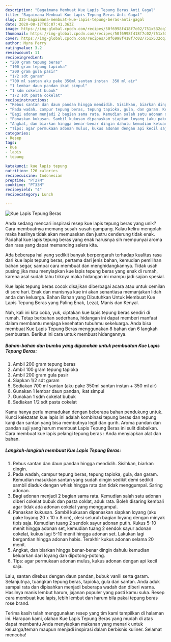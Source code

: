 ```yaml
---
description: "Bagaimana Membuat Kue Lapis Tepung Beras Anti Gagal"
title: "Bagaimana Membuat Kue Lapis Tepung Beras Anti Gagal"
slug: 225-bagaimana-membuat-kue-lapis-tepung-beras-anti-gagal
date: 2020-08-17T05:07:41.363Z
image: https://img-global.cpcdn.com/recipes/50f6998f418f7c02/751x532cq70/kue-lapis-tepung-beras-foto-resep-utama.jpg
thumbnail: https://img-global.cpcdn.com/recipes/50f6998f418f7c02/751x532cq70/kue-lapis-tepung-beras-foto-resep-utama.jpg
cover: https://img-global.cpcdn.com/recipes/50f6998f418f7c02/751x532cq70/kue-lapis-tepung-beras-foto-resep-utama.jpg
author: Myra Perry
ratingvalue: 3.2
reviewcount: 11
recipeingredient:
- "200 gram tepung beras"
- "100 gram tepung tapioka"
- "200 gram gula pasir"
- "1/2 sdt garam"
- "700 ml santan aku pake 350ml santan instan  350 ml air"
- "1 lembar daun pandan ikat simpul"
- "1 sdm cokelat bubuk"
- "1/2 sdt pasta cokelat"
recipeinstructions:
- "Rebus santan dan daun pandan hingga mendidih. Sisihkan, biarkan dingin."
- "Pada wadah, campur tepung beras, tepung tapioka, gula, dan garam. Kemudian masukkan santan yang sudah dingin sedikit demi sedikit sambil diaduk dengan whisk hingga rata dan tidak menggumpal. Saring adonan."
- "Bagi adonan menjadi 2 bagian sama rata. Kemudian salah satu adonan diberi cokelat bubuk dan pasta coklat, aduk rata. Boleh disaring kembali agar tidak ada adonan cokelat yang menggumpal."
- "Panaskan kukusan. Sambil kukusan dipanaskan siapkan loyang (aku pake loyang 20 x 10 x 8 cm), olesi seluruh bagian loyang dengan minyak tipis saja. Kemudian tuang 2 sendok sayur adonan putih. Kukus 5-10 menit hingga adonan set, kemudian tuang 2 sendok sayur adonan cokelat, kukus lagi 5-10 menit hingga adonan set. Lakukan lagi bergantian hingga adonan habis. Terakhir kukus adonan selama 20 menit."
- "Angkat, dan biarkan hingga benar-benar dingin dahulu kemudian keluarkan dari loyang dan dipotong-potong."
- "Tips: agar permukaan adonan mulus, kukus adonan dengan api kecil saja."
categories:
- Resep
tags:
- kue
- lapis
- tepung

katakunci: kue lapis tepung 
nutrition: 126 calories
recipecuisine: Indonesian
preptime: "PT27M"
cooktime: "PT33M"
recipeyield: "4"
recipecategory: Lunch

---
```



![Kue Lapis Tepung Beras](https://img-global.cpcdn.com/recipes/50f6998f418f7c02/751x532cq70/kue-lapis-tepung-beras-foto-resep-utama.jpg)

Anda sedang mencari inspirasi resep kue lapis tepung beras yang unik? Cara membuatnya memang susah-susah gampang. Kalau keliru mengolah maka hasilnya tidak akan memuaskan dan justru cenderung tidak enak. Padahal kue lapis tepung beras yang enak harusnya sih mempunyai aroma dan rasa yang dapat memancing selera kita.

Ada beberapa hal yang sedikit banyak berpengaruh terhadap kualitas rasa dari kue lapis tepung beras, pertama dari jenis bahan, kemudian pemilihan bahan segar, sampai cara membuat dan menghidangkannya. Tidak usah pusing jika mau menyiapkan kue lapis tepung beras yang enak di rumah, karena asal sudah tahu triknya maka hidangan ini mampu jadi sajian spesial.

Kue lapis tepung beras cocok disajikan diberbagai acara atau untuk cemilan di sore hari. Enak dan manisnya kue ini akan senantiasa memanjakan lidah anda dan keluarga. Bahan Bahan yang Dibutuhkan Untuk Membuat Kue Lapis Tepung Beras yang Paling Enak, Lezat, Manis dan Kenyal.


Nah, kali ini kita coba, yuk, ciptakan kue lapis tepung beras sendiri di rumah. Tetap berbahan sederhana, hidangan ini dapat memberi manfaat dalam membantu menjaga kesehatan tubuhmu sekeluarga. Anda bisa membuat Kue Lapis Tepung Beras menggunakan 8 bahan dan 6 langkah pembuatan. Berikut ini cara untuk membuat hidangannya.

<!--inarticleads1-->

##### Bahan-bahan dan bumbu yang digunakan untuk pembuatan Kue Lapis Tepung Beras:

1. Ambil 200 gram tepung beras
1. Ambil 100 gram tepung tapioka
1. Ambil 200 gram gula pasir
1. Siapkan 1/2 sdt garam
1. Sediakan 700 ml santan (aku pake 350ml santan instan + 350 ml air)
1. Gunakan 1 lembar daun pandan, ikat simpul
1. Gunakan 1 sdm cokelat bubuk
1. Sediakan 1/2 sdt pasta cokelat


Kamu hanya perlu memadukan dengan beberapa bahan pendukung untuk. Kunci kelezatan kue lapis ini adalah kombinasi tepung beras dan tepung kanji dan santan yang bisa membutnya legit dan gurih. Aroma pandan dan pandan suji yang harum membuat Lapis Tepung Beras ini sulit diabaikan. Cara membuat kue lapis pelangi tepung beras : Anda menyiapkan alat dan bahan. 

<!--inarticleads2-->

##### Langkah-langkah membuat Kue Lapis Tepung Beras:

1. Rebus santan dan daun pandan hingga mendidih. Sisihkan, biarkan dingin.
1. Pada wadah, campur tepung beras, tepung tapioka, gula, dan garam. Kemudian masukkan santan yang sudah dingin sedikit demi sedikit sambil diaduk dengan whisk hingga rata dan tidak menggumpal. Saring adonan.
1. Bagi adonan menjadi 2 bagian sama rata. Kemudian salah satu adonan diberi cokelat bubuk dan pasta coklat, aduk rata. Boleh disaring kembali agar tidak ada adonan cokelat yang menggumpal.
1. Panaskan kukusan. Sambil kukusan dipanaskan siapkan loyang (aku pake loyang 20 x 10 x 8 cm), olesi seluruh bagian loyang dengan minyak tipis saja. Kemudian tuang 2 sendok sayur adonan putih. Kukus 5-10 menit hingga adonan set, kemudian tuang 2 sendok sayur adonan cokelat, kukus lagi 5-10 menit hingga adonan set. Lakukan lagi bergantian hingga adonan habis. Terakhir kukus adonan selama 20 menit.
1. Angkat, dan biarkan hingga benar-benar dingin dahulu kemudian keluarkan dari loyang dan dipotong-potong.
1. Tips: agar permukaan adonan mulus, kukus adonan dengan api kecil saja.


Lalu, santan direbus dengan daun pandan, bubuk vanili serta garam. Selanjutnya, tuangkan tepung beras, tapioka, gula dan santan. Anda aduk sampai rata dan dipisahkan menjadi beberapa wadah dan diberi warna. Hasilnya manis lembut harum, jajanan populer yang pasti kamu suka. Resep cara membuat kue lapis, lebih lembut dan harum bila pakai tepung beras rose brand. 

Terima kasih telah menggunakan resep yang tim kami tampilkan di halaman ini. Harapan kami, olahan Kue Lapis Tepung Beras yang mudah di atas dapat membantu Anda menyiapkan makanan yang menarik untuk keluarga/teman maupun menjadi inspirasi dalam berbisnis kuliner. Selamat mencoba!
